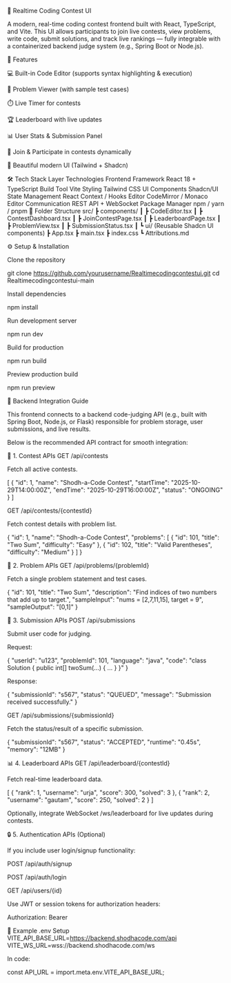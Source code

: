 🧠 Realtime Coding Contest UI

A modern, real-time coding contest frontend built with React, TypeScript, and Vite.
This UI allows participants to join live contests, view problems, write code, submit solutions, and track live rankings — fully integrable with a containerized backend judge system (e.g., Spring Boot or Node.js).

🚀 Features

💻 Built-in Code Editor (supports syntax highlighting & execution)

🧩 Problem Viewer (with sample test cases)

⏱️ Live Timer for contests

🏆 Leaderboard with live updates

📊 User Stats & Submission Panel

🧠 Join & Participate in contests dynamically

🎨 Beautiful modern UI (Tailwind + Shadcn)

🛠️ Tech Stack
Layer	Technologies
Frontend Framework	React 18 + TypeScript
Build Tool	Vite
Styling	Tailwind CSS
UI Components	Shadcn/UI
State Management	React Context / Hooks
Editor	CodeMirror / Monaco Editor
Communication	REST API + WebSocket
Package Manager	npm / yarn / pnpm
📂 Folder Structure
src/
 ┣ components/
 ┃ ┣ CodeEditor.tsx
 ┃ ┣ ContestDashboard.tsx
 ┃ ┣ JoinContestPage.tsx
 ┃ ┣ LeaderboardPage.tsx
 ┃ ┣ ProblemView.tsx
 ┃ ┣ SubmissionStatus.tsx
 ┃ ┗ ui/ (Reusable Shadcn UI components)
 ┣ App.tsx
 ┣ main.tsx
 ┣ index.css
 ┗ Attributions.md

⚙️ Setup & Installation

Clone the repository

git clone https://github.com/yourusername/Realtimecodingcontestui.git
cd Realtimecodingcontestui-main


Install dependencies

npm install


Run development server

npm run dev


Build for production

npm run build


Preview production build

npm run preview

🔗 Backend Integration Guide

This frontend connects to a backend code-judging API (e.g., built with Spring Boot, Node.js, or Flask) responsible for problem storage, user submissions, and live results.

Below is the recommended API contract for smooth integration:

🧩 1. Contest APIs
GET /api/contests

Fetch all active contests.

[
  {
    "id": 1,
    "name": "Shodh-a-Code Contest",
    "startTime": "2025-10-29T14:00:00Z",
    "endTime": "2025-10-29T16:00:00Z",
    "status": "ONGOING"
  }
]

GET /api/contests/{contestId}

Fetch contest details with problem list.

{
  "id": 1,
  "name": "Shodh-a-Code Contest",
  "problems": [
    { "id": 101, "title": "Two Sum", "difficulty": "Easy" },
    { "id": 102, "title": "Valid Parentheses", "difficulty": "Medium" }
  ]
}

🧠 2. Problem APIs
GET /api/problems/{problemId}

Fetch a single problem statement and test cases.

{
  "id": 101,
  "title": "Two Sum",
  "description": "Find indices of two numbers that add up to target.",
  "sampleInput": "nums = [2,7,11,15], target = 9",
  "sampleOutput": "[0,1]"
}

🧪 3. Submission APIs
POST /api/submissions

Submit user code for judging.

Request:

{
  "userId": "u123",
  "problemId": 101,
  "language": "java",
  "code": "class Solution { public int[] twoSum(...) { ... } }"
}


Response:

{
  "submissionId": "s567",
  "status": "QUEUED",
  "message": "Submission received successfully."
}

GET /api/submissions/{submissionId}

Fetch the status/result of a specific submission.

{
  "submissionId": "s567",
  "status": "ACCEPTED",
  "runtime": "0.45s",
  "memory": "12MB"
}

📊 4. Leaderboard APIs
GET /api/leaderboard/{contestId}

Fetch real-time leaderboard data.

[
  { "rank": 1, "username": "urja", "score": 300, "solved": 3 },
  { "rank": 2, "username": "gautam", "score": 250, "solved": 2 }
]


Optionally, integrate WebSocket /ws/leaderboard for live updates during contests.

🔒 5. Authentication APIs (Optional)

If you include user login/signup functionality:

POST /api/auth/signup

POST /api/auth/login

GET /api/users/{id}

Use JWT or session tokens for authorization headers:

Authorization: Bearer <token>

🧱 Example .env Setup
VITE_API_BASE_URL=https://backend.shodhacode.com/api
VITE_WS_URL=wss://backend.shodhacode.com/ws


In code:

const API_URL = import.meta.env.VITE_API_BASE_URL;
